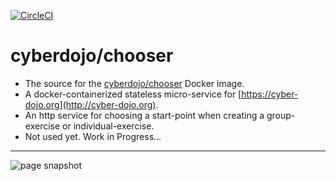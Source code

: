 [![CircleCI](https://circleci.com/gh/cyber-dojo/chooser.svg?style=svg)](https://circleci.com/gh/cyber-dojo/chooser)

# cyberdojo/chooser

- The source for the [cyberdojo/chooser](https://hub.docker.com/r/cyberdojo/chooser/tags) Docker image.
- A docker-containerized stateless micro-service for [https://cyber-dojo.org](http://cyber-dojo.org).
- An http service for choosing a start-point when creating a group-exercise or individual-exercise.
- Not used yet. Work in Progress...

- - - -
![page snapshot](https://github.com/cyber-dojo/custom-chooser/blob/master/docs/snapshot.png)
